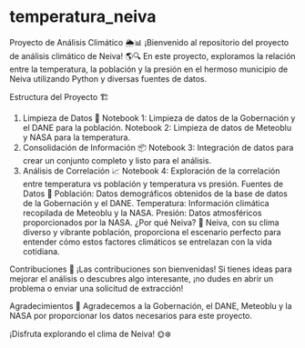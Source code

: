 # temperatura_neiva

Proyecto de Análisis Climático 🌦️📊
¡Bienvenido al repositorio del proyecto de análisis climático de Neiva! 🌎🔍 En este proyecto, exploramos la relación entre la temperatura, la población y la presión en el hermoso municipio de Neiva utilizando Python y diversas fuentes de datos.

Estructura del Proyecto 🏗️
1. Limpieza de Datos 🧹
Notebook 1: Limpieza de datos de la Gobernación y el DANE para la población.
Notebook 2: Limpieza de datos de Meteoblu y NASA para la temperatura.
2. Consolidación de Información 📦
Notebook 3: Integración de datos para crear un conjunto completo y listo para el análisis.
3. Análisis de Correlación 📈
Notebook 4: Exploración de la correlación entre temperatura vs población y temperatura vs presión.
Fuentes de Datos 📂
Población: Datos demográficos obtenidos de la base de datos de la Gobernación y el DANE.
Temperatura: Información climática recopilada de Meteoblu y la NASA.
Presión: Datos atmosféricos proporcionados por la NASA.
¿Por qué Neiva? 🌄
Neiva, con su clima diverso y vibrante población, proporciona el escenario perfecto para entender cómo estos factores climáticos se entrelazan con la vida cotidiana.

Contribuciones 🤝
¡Las contribuciones son bienvenidas! Si tienes ideas para mejorar el análisis o descubres algo interesante, ¡no dudes en abrir un problema o enviar una solicitud de extracción!

Agradecimientos 🙌
Agradecemos a la Gobernación, el DANE, Meteoblu y la NASA por proporcionar los datos necesarios para este proyecto.

¡Disfruta explorando el clima de Neiva! 🌞❄️

